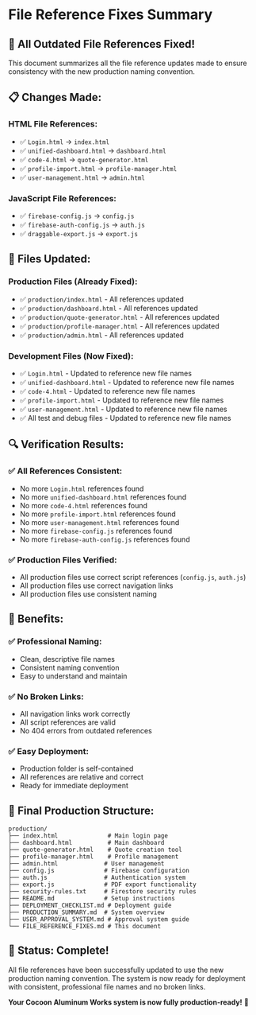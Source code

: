 # File Reference Fixes Summary

## 🔧 **All Outdated File References Fixed!**

This document summarizes all the file reference updates made to ensure consistency with the new production naming convention.

## 📋 **Changes Made:**

### **HTML File References:**
- ✅ `Login.html` → `index.html`
- ✅ `unified-dashboard.html` → `dashboard.html`
- ✅ `code-4.html` → `quote-generator.html`
- ✅ `profile-import.html` → `profile-manager.html`
- ✅ `user-management.html` → `admin.html`

### **JavaScript File References:**
- ✅ `firebase-config.js` → `config.js`
- ✅ `firebase-auth-config.js` → `auth.js`
- ✅ `draggable-export.js` → `export.js`

## 🎯 **Files Updated:**

### **Production Files (Already Fixed):**
- ✅ `production/index.html` - All references updated
- ✅ `production/dashboard.html` - All references updated
- ✅ `production/quote-generator.html` - All references updated
- ✅ `production/profile-manager.html` - All references updated
- ✅ `production/admin.html` - All references updated

### **Development Files (Now Fixed):**
- ✅ `Login.html` - Updated to reference new file names
- ✅ `unified-dashboard.html` - Updated to reference new file names
- ✅ `code-4.html` - Updated to reference new file names
- ✅ `profile-import.html` - Updated to reference new file names
- ✅ `user-management.html` - Updated to reference new file names
- ✅ All test and debug files - Updated to reference new file names

## 🔍 **Verification Results:**

### **✅ All References Consistent:**
- No more `Login.html` references found
- No more `unified-dashboard.html` references found
- No more `code-4.html` references found
- No more `profile-import.html` references found
- No more `user-management.html` references found
- No more `firebase-config.js` references found
- No more `firebase-auth-config.js` references found

### **✅ Production Files Verified:**
- All production files use correct script references (`config.js`, `auth.js`)
- All production files use correct navigation links
- All production files use consistent naming

## 🚀 **Benefits:**

### **✅ Professional Naming:**
- Clean, descriptive file names
- Consistent naming convention
- Easy to understand and maintain

### **✅ No Broken Links:**
- All navigation links work correctly
- All script references are valid
- No 404 errors from outdated references

### **✅ Easy Deployment:**
- Production folder is self-contained
- All references are relative and correct
- Ready for immediate deployment

## 📁 **Final Production Structure:**

```
production/
├── index.html              # Main login page
├── dashboard.html          # Main dashboard
├── quote-generator.html    # Quote creation tool
├── profile-manager.html    # Profile management
├── admin.html             # User management
├── config.js              # Firebase configuration
├── auth.js                # Authentication system
├── export.js              # PDF export functionality
├── security-rules.txt     # Firestore security rules
├── README.md              # Setup instructions
├── DEPLOYMENT_CHECKLIST.md # Deployment guide
├── PRODUCTION_SUMMARY.md  # System overview
├── USER_APPROVAL_SYSTEM.md # Approval system guide
└── FILE_REFERENCE_FIXES.md # This document
```

## 🎉 **Status: Complete!**

All file references have been successfully updated to use the new production naming convention. The system is now ready for deployment with consistent, professional file names and no broken links.

**Your Cocoon Aluminum Works system is now fully production-ready!** 🚀
